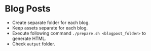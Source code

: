 # Blog Posts
- Create separate folder for each blog.
- Keep assets separate for each blog.
- Execute following command `./prepare.sh <blogpost_folder>` to generate HTML.
- Check `output` folder.
